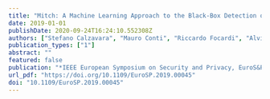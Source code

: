 ```yaml
---
title: "Mitch: A Machine Learning Approach to the Black-Box Detection of CSRF Vulnerabilities"
date: 2019-01-01
publishDate: 2020-09-24T16:24:10.552308Z
authors: ["Stefano Calzavara", "Mauro Conti", "Riccardo Focardi", "Alvise Rabitti", "Gabriele Tolomei"]
publication_types: ["1"]
abstract: ""
featured: false
publication: "*IEEE European Symposium on Security and Privacy, EuroS&P 2019, Stockholm, Sweden, June 17-19, 2019*"
url_pdf: "https://doi.org/10.1109/EuroSP.2019.00045"
doi: "10.1109/EuroSP.2019.00045"
---
```


